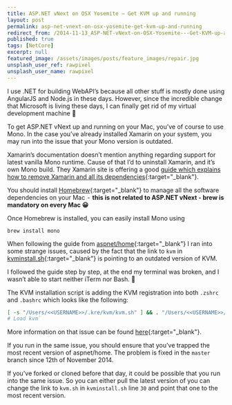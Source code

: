 ```yaml
---
title: ASP.NET vNext on OSX Yosemite — Get KVM up and running
layout: post
permalink: asp-net-vnext-on-osx-yosemite-get-kvm-up-and-running
redirect_from: /2014-11-13_ASP-NET-vNext-on-OSX-Yosemite---Get-KVM-up-and-running-12ec7f774d7
published: true
tags: [NetCore]
excerpt: null
featured_image: /assets/images/posts/feature_images/repair.jpg
unsplash_user_ref: rawpixel
unsplash_user_name: rawpixel
---
```


I use .NET for building WebAPI’s because all other stuff is mostly done using AngularJS and Node.js in these days. However, since the incredible change that Microsoft is living these days, I can finally get rid of my virtual development machine 🙂

To get ASP.NET vNext up and running on your Mac, you’ve of course to use Mono. In the case you’ve already installed Xamarin on your system, you may run into the issue that your Mono version is outdated.

Xamarin’s documentation doesn’t mention anything regarding support for latest vanilla Mono runtime. Cause of that I’d to uninstall Xamarin, and it’s own Mono build. They Xamarin site is offering a good [guide which explains how to remove Xamarin and all its dependencies](http://developer.xamarin.com/guides/cross-platform/getting_started/installation/uninstalling_xamarin/){:target="_blank"}.

You should install [Homebrew](http://brew.sh/){:target="_blank"} to manage all the software dependencies on your Mac  -  **this is not related to ASP.NET vNext - brew is mandatory on every Mac 😀**

Once Homebrew is installed, you can easily install Mono using

`brew install mono`

When following the guide from [aspnet/home](https://github.com/aspnet/home){:target="_blank"} I ran into some strange issues, caused by the fact that the link to `kvm` in [kvminstall.sh](https://github.com/aspnet/Home/blob/master/kvminstall.sh){:target="_blank"} is pointing to an outdated version of KVM.

I followed the guide step by step, at the end my terminal was broken, and I wasn’t able to start neither iTerm nor Bash. 🙁

The KVM installation script is adding the KVM registration into both `.zshrc` and `.bashrc` which looks like the following:

```bash
[ -s "/Users/<<USERNAME>>/.kre/kvm/kvm.sh" ] && . "/Users/<<USERNAME>>/.kre/kvm/kvm.sh" 
# Load kvm`
```

More information on that issue can be found [here](https://github.com/aspnet/kvm/issues/83){:target="_blank"}.

If you run in the same issue, you should ensure that you’ve trapped the most recent version of aspnet/home. The problem is fixed in the `master` branch since 12th of November 2014.

If you've forked or cloned before that day, it could be possible that you run into the same issue. So you can either pull the latest version of you can change the link to `kvm.sh` in `kvminstall.sh` line `30` and point that one to the most recent version.


